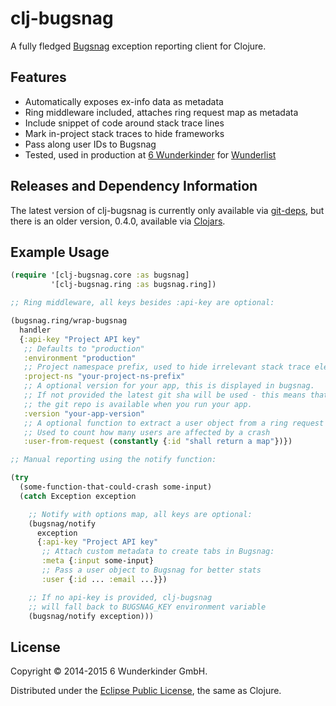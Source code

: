 

# clj-bugsnag

A fully fledged [Bugsnag](https://bugsnag.com) exception reporting client for Clojure.


## Features

 - Automatically exposes ex-info data as metadata
 - Ring middleware included, attaches ring request map as metadata
 - Include snippet of code around stack trace lines
 - Mark in-project stack traces to hide frameworks
 - Pass along user IDs to Bugsnag
 - Tested, used in production at [6 Wunderkinder](http://www.6wunderkinder.com/) for [Wunderlist](https://www.wunderlist.com/)


## Releases and Dependency Information

The latest version of clj-bugsnag is currently only available via [git-deps](https://clojure.org/guides/deps_and_cli#_using_git_libraries),
but there is an older version, 0.4.0, available via [Clojars](https://clojars.org/whitepages/clj-bugsnag).


## Example Usage

```clojure
(require '[clj-bugsnag.core :as bugsnag]
         '[clj-bugsnag.ring :as bugsnag.ring])

;; Ring middleware, all keys besides :api-key are optional:

(bugsnag.ring/wrap-bugsnag
  handler
  {:api-key "Project API key"
   ;; Defaults to "production"
   :environment "production"
   ;; Project namespace prefix, used to hide irrelevant stack trace elements
   :project-ns "your-project-ns-prefix"
   ;; A optional version for your app, this is displayed in bugsnag.
   ;; If not provided the latest git sha will be used - this means that
   ;; the git repo is available when you run your app.
   :version "your-app-version"
   ;; A optional function to extract a user object from a ring request map
   ;; Used to count how many users are affected by a crash
   :user-from-request (constantly {:id "shall return a map"})})

;; Manual reporting using the notify function:

(try
  (some-function-that-could-crash some-input)
  (catch Exception exception

    ;; Notify with options map, all keys are optional:
    (bugsnag/notify
      exception
      {:api-key "Project API key"
       ;; Attach custom metadata to create tabs in Bugsnag:
       :meta {:input some-input}
       ;; Pass a user object to Bugsnag for better stats
       :user {:id ... :email ...}})

    ;; If no api-key is provided, clj-bugsnag
    ;; will fall back to BUGSNAG_KEY environment variable
    (bugsnag/notify exception)))
```


## License

Copyright © 2014-2015 6 Wunderkinder GmbH.

Distributed under the [Eclipse Public License](http://www.eclipse.org/legal/epl-v10.html), the same as Clojure.
